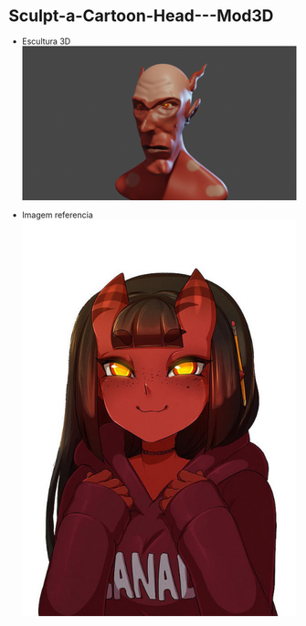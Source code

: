 <!-- MODELS PROJECT TITLE -->
# Sculpt-a-Cartoon-Head---Mod3D

<!-- MODELS PROJECT RENDERS -->
- Escultura 3D
![Showcase](./Renders/Image/Cycles%20Render%20-%20Image.png)

- Imagem referencia
![ReferentialImage](./Resources/References/Reference-Colors.jpg)